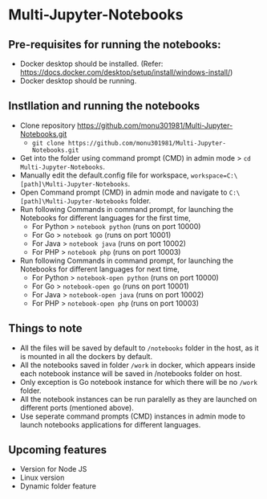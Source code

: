 # Multi-Jupyter-Notebooks

## Pre-requisites for running the notebooks:
- Docker desktop should be installed. (Refer: https://docs.docker.com/desktop/setup/install/windows-install/)
- Docker desktop should be running.

## Instllation and running the notebooks
- Clone repository https://github.com/monu301981/Multi-Jupyter-Notebooks.git
  - `git clone https://github.com/monu301981/Multi-Jupyter-Notebooks.git`
- Get into the folder using command prompt (CMD) in admin mode > `cd Multi-Jupyter-Notebooks`.
- Manually edit the default.config file for workspace, `workspace=C:\[path]\Multi-Jupyter-Notebooks`.
- Open Command prompt (CMD) in admin mode and navigate to `C:\[path]\Multi-Jupyter-Notebooks` folder.
- Run following Commands in command prompt, for launching the Notebooks for different languages for the first time,
  - For Python > `notebook python` (runs on port 10000)
  - For Go > `notebook go` (runs on port 10001)
  - For Java > `notebook java` (runs on port 10002)
  - For PHP > `notebook php` (runs on port 10003)
- Run following Commands in command prompt, for launching the Notebooks for different languages for next time,
  - For Python > `notebook-open python` (runs on port 10000)
  - For Go > `notebook-open go` (runs on port 10001)
  - For Java > `notebook-open java` (runs on port 10002)
  - For PHP > `notebook-open php` (runs on port 10003)

## Things to note
- All the files will be saved by default to `/notebooks` folder in the host, as it is mounted in all the dockers by default.
- All the notebooks saved in folder `/work` in docker, which appears inside each notebook instance will be saved in /notebooks folder on host.
- Only exception is Go notebook instance for which there will be no `/work` folder.
- All the notebook instances can be run paralelly as they are launched on different ports (mentioned above).
- Use seperate command prompts (CMD) instances in admin mode to launch notebooks applications for different languages.
  
## Upcoming features
- Version for Node JS
- Linux version
- Dynamic folder feature
